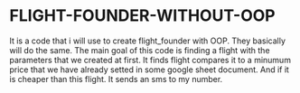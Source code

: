 # FLIGHT-FOUNDER-WITHOUT-OOP
It is a code that i will use to create flight_founder with OOP. They basically will do the same. The main goal of this code is
finding a flight with the parameters that we created at first. It finds flight compares it to a minumum price that we have already setted 
in some google sheet document. And if it is cheaper than this flight. It sends an sms to my number.
